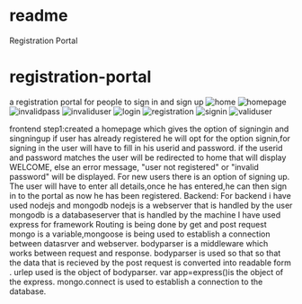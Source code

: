 # readme
Registration Portal
# registration-portal
a registration  portal for people to sign in and sign up
![home](https://user-images.githubusercontent.com/44523159/47640413-9022c380-db89-11e8-8c57-1eec1b4fc86d.PNG)
![homepage](https://user-images.githubusercontent.com/44523159/47640416-90bb5a00-db89-11e8-9f9b-d74137e6d34c.PNG)
![invalidpass](https://user-images.githubusercontent.com/44523159/47640417-9153f080-db89-11e8-959d-fe1cfddf4ab8.PNG)
![invaliduser](https://user-images.githubusercontent.com/44523159/47640419-91ec8700-db89-11e8-9a28-61d7cbf8d5d1.PNG)
![login](https://user-images.githubusercontent.com/44523159/47640421-91ec8700-db89-11e8-869b-db1b829c2220.PNG)
![registration](https://user-images.githubusercontent.com/44523159/47640422-931db400-db89-11e8-82be-dd118f12ed68.PNG)
![signin](https://user-images.githubusercontent.com/44523159/47640429-95800e00-db89-11e8-9a0a-f42f37c562b1.PNG)
![validuser](https://user-images.githubusercontent.com/44523159/47640432-96b13b00-db89-11e8-843c-e3460f7b2da7.PNG)

frontend
step1:created a homepage which gives the option of signingin and singningup
if user has already registered he will opt for the option signin,for signing in the user will have to fill in his userid and password.
if the userid and password matches the user will be redirected to home that will display WELCOME, else an error message, "user not registered" or "invalid password" will be displayed.
For new users there is an option of signing up.
The user will have to enter all details,once he has entered,he can then sign in to the portal as now he has been registered.
Backend:
For backend i have used nodejs and mongodb
nodejs is a webserver that  is handled by the user
mongodb is a databaseserver that is handled by the machine
I have used express for  framework
Routing is being  done by get and post request
 mongo is a variable,mongoose is being used to establish a connection between datasrver and webserver.
bodyparser is a middleware which  works between request and response.
bodyparser is used so that so that the data that is recieved by the post request is converted into readable form .
urlep used is the object of bodyparser.
var app=express()is the object of the express.
mongo.connect is used to establish  a connection to the database.
